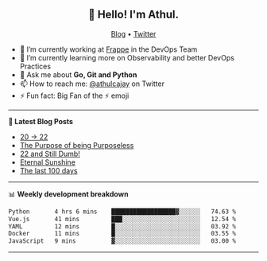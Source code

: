 <h2 align="center">👋 Hello! I'm Athul.</h2>
<p align="center">
  <a href="https://blog.athulcyriac.in">Blog</a> •
  <a href="https://twitter.com/athulcajay">Twitter</a>
</p>


- 🔭 I’m currently working at [Frappe](https://frappe.io) in the DevOps Team
- 🌱 I’m currently learning more on Observability and better DevOps Practices
- 💬 Ask me about **Go, Git and Python**
- 📫 How to reach me: [@athulcajay](https://twitter.com/athulcajay) on Twitter
- ⚡ Fun fact: Big Fan of the :zap: emoji

-------

**📝 Latest Blog Posts**

<!-- BLOG-POST-LIST:START -->
- [20 → 22](https://blog.athulcyriac.in/blog/20-and-22/)
- [The Purpose of being Purposeless](https://blog.athulcyriac.in/blog/purpose/)
- [22 and Still Dumb!](https://blog.athulcyriac.in/blog/2022/)
- [Eternal Sunshine](https://blog.athulcyriac.in/blog/college-trip/)
- [The last 100 days](https://blog.athulcyriac.in/blog/final-year/)
<!-- BLOG-POST-LIST:END -->

-------

📊 **Weekly development breakdown**
<!--START_SECTION:waka-->

```txt
Python       4 hrs 6 mins    ██████████████████▓░░░░░░   74.63 %
Vue.js       41 mins         ███░░░░░░░░░░░░░░░░░░░░░░   12.54 %
YAML         12 mins         █░░░░░░░░░░░░░░░░░░░░░░░░   03.92 %
Docker       11 mins         █░░░░░░░░░░░░░░░░░░░░░░░░   03.55 %
JavaScript   9 mins          ▓░░░░░░░░░░░░░░░░░░░░░░░░   03.00 %
```

<!--END_SECTION:waka-->

-------
